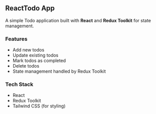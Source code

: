 ## ReactTodo App

A simple Todo application built with **React** and **Redux Toolkit** for state management.

### Features
- Add new todos
- Update existing todos
- Mark todos as completed
- Delete todos
- State management handled by Redux Toolkit

### Tech Stack
- React
- Redux Toolkit
- Tailwind CSS (for styling)